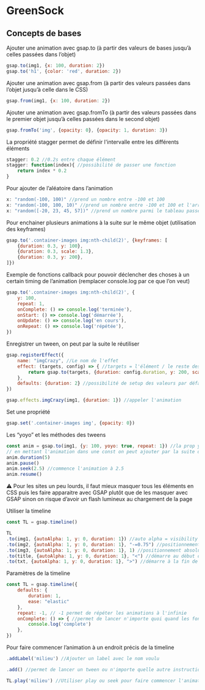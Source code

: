 # GreenSock

## Concepts de bases

Ajouter une animation avec gsap.to (à partir des valeurs de bases jusqu’à celles passées dans l’objet)

```jsx
gsap.to(img1, {x: 100, duration: 2})
gsap.to('h1', {color: 'red', duration: 2})
```

Ajouter une animation avec gsap.from (à partir des valeurs passées dans l’objet jusqu’à celle dans le CSS)

```jsx
gsap.from(img1, {x: 100, duration: 2})
```

Ajouter une animation avec gsap.fromTo (à partir des valeurs passées dans le premier objet jusqu’à celles passées dans le second objet)

```jsx
gsap.fromTo('img', {opacity: 0}, {opacity: 1, duration: 3})
```

La propriété stagger permet de définir l'intervalle entre les différents éléments

```jsx
stagger: 0.2 //0.2s entre chaque élément
stagger: function(index){ //possibilité de passer une fonction
    return index * 0.2
}
```

Pour ajouter de l’aléatoire dans l’animation 

```jsx
x: "random(-100, 100)" //prend un nombre entre -100 et 100
x: "random(-100, 100, 10)" //prend un nombre entre -100 et 100 et l'arrondie à 10
x: "random([-20, 23, 45, 57])" //prend un nombre parmi le tableau passé en paramètre
```

Pour enchainer plusieurs animations à la suite sur le même objet (utilisation des keyframes)

```jsx
gsap.to('.container-images img:nth-child(2)', {keyframes: [
    {duration: 0.3, y: 100},
    {duration: 0.3, scale: 1.3},
    {duration: 0.3, y: 200},
]})
```

Exemple de fonctions callback pour pouvoir déclencher des choses à un certain timing de l’animation (remplacer console.log par ce que l’on veut)

```jsx
gsap.to('.container-images img:nth-child(2)', {
    y: 100,
    repeat: 1,
    onComplete: () => console.log('terminée'),
    onStart: () => console.log('démarrée'),
    onUpdate: () => console.log('en cours'),
    onRepeat: () => console.log('répétée'),
})
```

Enregistrer un tween, on peut par la suite le réutiliser

```jsx
gsap.registerEffect({
    name: "imgCrazy", //Le nom de l'effet
    effect: (targets, config) => { //targets = l'élément / le reste des paramètres sont des variables
        return gsap.to(targets, {duration: config.duration, y: 200, scale: 1.4, rotation: 360})
    },
    defaults: {duration: 2} //possibilité de setup des valeurs par défaut
})

gsap.effects.imgCrazy(img1, {duration: 1}) //appeler l'animation
```

Set une propriété

```jsx
gsap.set('.container-images img', {opacity: 0})
```

Les “yoyo” et les méthodes des tweens

```jsx
const anim = gsap.to(img1, {y: 100, yoyo: true, repeat: 1}) //la prop yoyo permet de faire un effet yoyo, il faut obligatoirement la prop repeat avec
// en mettant l'animation dans une const on peut ajouter par la suite des méthodes
anim.duration(5)
anim.pause()
anim.seek(2.5) //commence l'animation à 2.5
anim.resume()
```

⚠️ Pour les sites un peu lourds, il faut mieux masquer tous les éléments en CSS puis les faire apparaitre avec GSAP plutôt que de les masquer avec GSAP sinon on risque d’avoir un flash lumineux au chargement de la page

Utiliser la timeline

```jsx
const TL = gsap.timeline()

TL
.to(img1, {autoAlpha: 1, y: 0, duration: 1}) //auto alpha = visibility + opacity
.to(img2, {autoAlpha: 1, y: 0, duration: 1}, "-=0.75") //positionnement relatif = se lance à la durée du précédent -0.75
.to(img3, {autoAlpha: 1, y: 0, duration: 1}, 1) //positionnement absolut = se lance à la position définit par la variable
.to(title, {autoAlpha: 1, y: 0, duration: 1}, "<") //démarre au début de l'animation précédente (possibilité de passer un nombre pour ajouter du délai : "<0.5")
.to(txt, {autoAlpha: 1, y: 0, duration: 1}, ">") //démarre à la fin de l'animation précédente
```

Paramètres de la timeline 

```jsx
const TL = gsap.timeline({
    defaults: {
        duration: 1,
        ease: "elastic"
    },
    repeat: -1, // -1 permet de répéter les animations à l'infinie
    onComplete: () => { //permet de lancer n'importe quoi quand les fonctions ont fini
        console.log('complete')
    },
})
```

Pour faire commencer l’animation à un endroit précis de la timeline

```jsx
.addLabel('milieu') //Ajouter un label avec le nom voulu

.add() //permet de lancer un tween ou n'importe quelle autre instruction

TL.play('milieu') //Utiliser play ou seek pour faire commencer l'animation à l'endroit précis
```
